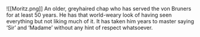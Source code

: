 ![[Moritz.png]]
An older, greyhaired chap who has served the von Bruners for at least 50 years. He has that world-weary look of having seen everything but not liking much of it. It has taken him years to master saying ‘Sir’ and ‘Madame’ without any hint of respect whatsoever.